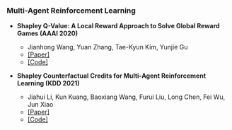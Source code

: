 ### Multi-Agent Reinforcement Learning

- **Shapley Q-Value: A Local Reward Approach to Solve Global Reward Games (AAAI 2020)**
  - Jianhong Wang, Yuan Zhang, Tae-Kyun Kim, Yunjie Gu
  - [[Paper]]( )
  - [[Code]]( )

- **Shapley Counterfactual Credits for Multi-Agent Reinforcement Learning (KDD 2021)**
  - Jiahui Li, Kun Kuang, Baoxiang Wang, Furui Liu, Long Chen, Fei Wu, Jun Xiao
  - [[Paper]]( )
  - [[Code]]( )
